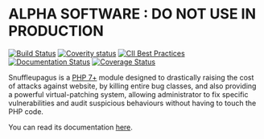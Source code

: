 # ALPHA SOFTWARE : DO NOT USE IN PRODUCTION #

[![Build Status](https://travis-ci.org/nbs-system/snuffleupagus.svg?branch=master)](https://travis-ci.org/nbs-system/snuffleupagus)
[![Coverity status](https://scan.coverity.com/projects/13821/badge.svg?flat=1)](https://scan.coverity.com/projects/nbs-system-snuffleupagus)
[![CII Best Practices](https://bestpractices.coreinfrastructure.org/projects/1267/badge)](https://bestpractices.coreinfrastructure.org/projects/1267)
[![Documentation Status](https://readthedocs.org/projects/snuffleupagus/badge/?version=latest)](http://snuffleupagus.readthedocs.io/?badge=latest)
[![Coverage Status](https://coveralls.io/repos/github/nbs-system/snuffleupagus/badge.svg?branch=master)](https://coveralls.io/github/nbs-system/snuffleupagus?branch=master)


Snuffleupagus is a [PHP 7+](https://secure.php.net/) module designed to
drastically raising the cost of attacks against website, by killing entire bug
classes, and also providing a powerful virtual-patching system, allowing
administrator to fix specific vulnerabilities and audit suspicious behaviours
without having to touch the PHP code.

You can read its documentation [here](https://snuffleupagus.readthedocs.io/).